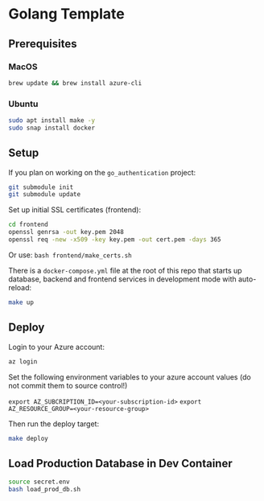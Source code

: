 # Golang Template

## Prerequisites

### MacOS

```bash
brew update && brew install azure-cli
```

### Ubuntu

```bash
sudo apt install make -y
sudo snap install docker
```

## Setup

If you plan on working on the `go_authentication` project:

```bash
git submodule init
git submodule update
```

Set up initial SSL certificates (frontend):

```bash
cd frontend
openssl genrsa -out key.pem 2048
openssl req -new -x509 -key key.pem -out cert.pem -days 365
```

Or use:
```bash frontend/make_certs.sh```

There is a `docker-compose.yml` file at the root of this repo that starts up
database, backend and frontend services in development mode with auto-reload:

```bash
make up
```

## Deploy

Login to your Azure account:

```bash
az login
```

Set the following environment variables to your azure account values (do not commit them to source control!)

`export AZ_SUBCRIPTION_ID=<your-subscription-id>`
`export AZ_RESOURCE_GROUP=<your-resource-group>`

Then run the deploy target:

```bash
make deploy
```

## Load Production Database in Dev Container

```bash
source secret.env
bash load_prod_db.sh
```
